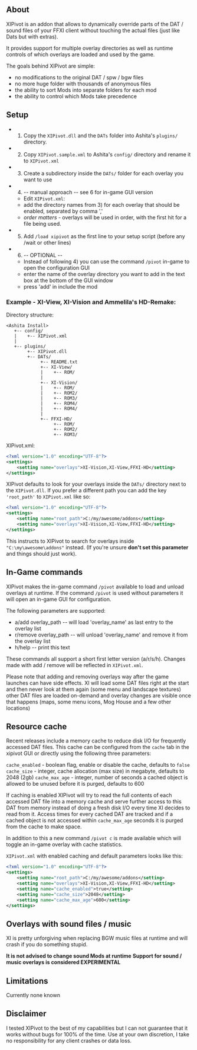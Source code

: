 ## About

XIPivot is an addon that allows to dynamically override parts of the DAT / sound files
of your FFXI client without touching the actual files (just like Dats but with extras).

It provides support for multiple overlay directories as well as runtime controls
of which overlays are loaded and used by the game.

The goals behind XIPivot are simple:

- no modifications to the original DAT / spw / bgw files
- no more huge folder with thousands of anonymous files
- the ability to sort Mods into separate folders for each mod
- the ability to control which Mods take precedence

## Setup

- 1) Copy the `XIPivot.dll` and the `DATs` folder into Ashita's `plugins/` directory.
- 2) Copy `XIPivot.sample.xml` to Ashita's `config/` directory and rename it to `XIPivot.xml`
- 3) Create a subdirectory inside the `DATs/` folder for each overlay you want to use
- 4) -- manual approach -- see 6 for in-game GUI version
   - Edit `XIPivot.xml`:
   - add the directory names from 3) for each overlay that should be enabled, separated by comma ','
   - *order matters* - overlays will be used in order, with the first hit for a file being used.
- 5) Add `/load xipivot` as the first line to your setup script (before any /wait or other lines)
- 6) -- OPTIONAL --
   - Instead of following 4) you can use the command `/pivot` in-game to open the configuration GUI
   - enter the name of the overlay directory you want to add in the text box at the bottom of the
     GUI window
   - press 'add' in include the mod

### Example - XI-View, XI-Vision and Ammelila's HD-Remake:

Directory structure:

```
<Ashita Install>
   +-- config/
   |    +-- XIPivot.xml
   |
   +-- plugins/
        +-- XIPivot.dll
        +-- DATs/
             +-- README.txt
             +-- XI-View/
             |    +-- ROM/
             |
             +-- XI-Vision/
             |    +-- ROM/
             |    +-- ROM2/
             |    +-- ROM3/
             |    +-- ROM4/
             |    +-- ROM4/
             |
             +-- FFXI-HD/
                  +-- ROM/
                  +-- ROM2/
                  +-- ROM3/
```

XIPivot.xml:

```xml
<?xml version="1.0" encoding="UTF-8"?>
<settings>
    <setting name="overlays">XI-Vision,XI-View,FFXI-HD</setting>
</settings>
```

XIPivot defaults to look for your overlays inside the `DATs/` directory next to the `XIPivot.dll`.
If you prefer a different path you can add the key `'root_path'` to `XIPivot.xml` like so:

```xml
<?xml version="1.0" encoding="UTF-8"?>
<settings>
    <setting name="root_path">C:/my/awesome/addons</setting>
    <setting name="overlays">XI-Vision,XI-View,FFXI-HD</setting>
</settings>
```

This instructs to XIPivot to search for overlays inside `"C:\my\awesome\addons"` instead.
(If you're unsure **don't set this parameter** and things should just work).

## In-Game commands

XIPivot makes the in-game command `/pivot` available to load and unload overlays at runtime.
If the command `/pivot` is used without parameters it will open an in-game GUI for configuration.

The following parameters are supported:

- a/add overlay_path     -- will load 'overlay_name' as last entry to the overlay list
- r/remove overlay_path  -- will unload 'overlay_name' and remove it from the overlay list
- h/help                 -- print this text

These commands all support a short first letter version (a/r/s/h).
Changes made with add / remove will be reflected in `XIPivot.xml`.


Please note that adding and removing overlays way after the game launches can have side effects.
XI will load some DAT files right at the start and then never look at them again (some menu and landscape textures)
other DAT files are loaded on-demand and overlay changes are visible once that happens (maps, some menu icons, Mog House and a few other locations)

## Resource cache

Recent releases include a memory cache to reduce disk I/O for frequently accessed DAT files.
This cache can be configured from the `cache` tab in the xipivot GUI or directly using the following three parameters:

`cache_enabled` - boolean flag, enable or disable the cache, defaults to `false`
`cache_size`    - integer, cache allocation (max size) in megabyte, defaults to 2048 (2gb)
`cache_max_age` - integer, number of seconds a cached object is allowed to be unused before it is purged, defaults to 600

If caching is enabled XIPivot will try to read the full contents of each accessed DAT file into a memory cache and serve further access to this DAT from memory instead of doing a fresh disk I/O every time XI decides to read from it.
Access times for every cached DAT are tracked and if a cached object is not accessed within `cache_max_age` seconds it is purged from the cache to make space.

In addition to this a new command `/pivot c` is made available which will toggle an in-game overlay with cache statistics.

`XIPivot.xml` with enabled caching and default parameters looks like this:

```xml
<?xml version="1.0" encoding="UTF-8"?>
<settings>
    <setting name="root_path">C:/my/awesome/addons</setting>
    <setting name="overlays">XI-Vision,XI-View,FFXI-HD</setting>
    <setting name="cache_enabled">true</setting>
    <setting name="cache_size">2048</setting>
    <setting name="cache_max_age">600</setting>
</settings>
```

## Overlays with sound files / music

XI is pretty unforgiving when replacing BGW music files at runtime and will crash if you do something stupid.

**It is not advised to change sound Mods at runtime**
**Support for sound / music overlays is considered EXPERIMENTAL**

## Limitations

Currently none known

## Disclaimer

I tested XIPivot to the best of my capabilities but I can not guarantee that it works without bugs for 100% of the time.
Use at your own discretion, I take no responsibility for any client crashes or data loss.
